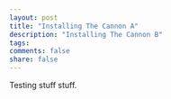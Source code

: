 ```yaml
---
layout: post
title: "Installing The Cannon A"
description: "Installing The Cannon B"
tags:
comments: false
share: false
---
```


Testing stuff stuff.


